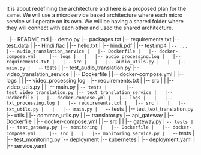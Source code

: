 It is about redefining the architecture and here is a proposed plan for the same. We will 
use a microservice based architecture where each micro service will operate on its own. 
We will be having a shared folder where they will connect with each other and used the shared architecture. 

.
|-- README.md
|-- demo.py
|-- packages.txt
|-- requirements.txt
|-- test_data
|   |-- Hindi.flac
|   |-- hello.txt
|   |-- hindi.pdf
|   |-- test.mp4
|   `-- ...
|-- audio_translation_service
|   |-- Dockerfile
|   |-- docker-compose.yml
|   |-- logs
|   |   |-- audio_processing.log
|   |-- requirements.txt
|   |-- src
|   |   |-- audio_utils.py
|   |   |-- main.py
|   `-- tests
|       |-- test_audio_translation.py
|-- video_translation_service
|   |-- Dockerfile
|   |-- docker-compose.yml
|   |-- logs
|   |   |-- video_processing.log
|   |-- requirements.txt
|   |-- src
|   |   |-- video_utils.py
|   |   |-- main.py
|   `-- tests
|       |-- test_video_translation.py
|-- text_translation_service
|   |-- Dockerfile
|   |-- docker-compose.yml
|   |-- logs
|   |   |-- txt_processing.log
|   |-- requirements.txt
|   |-- src
|   |   |-- txt_utils.py
|   |   |-- main.py
|   `-- tests
|       |-- test_text_translation.py
|-- utils
|   |-- common_utils.py
|   |-- translator.py
|-- api_gateway
|   |-- Dockerfile
|   |-- docker-compose.yml
|   |-- src
|   |   |-- gateway.py
|   `-- tests
|       |-- test_gateway.py
|-- monitoring
|   |-- Dockerfile
|   |-- docker-compose.yml
|   |-- src
|   |   |-- monitoring_service.py
|   `-- tests
|       |-- test_monitoring.py
`-- deployment
    |-- kubernetes
    |   |-- deployment.yaml
    |   |-- service.yaml
